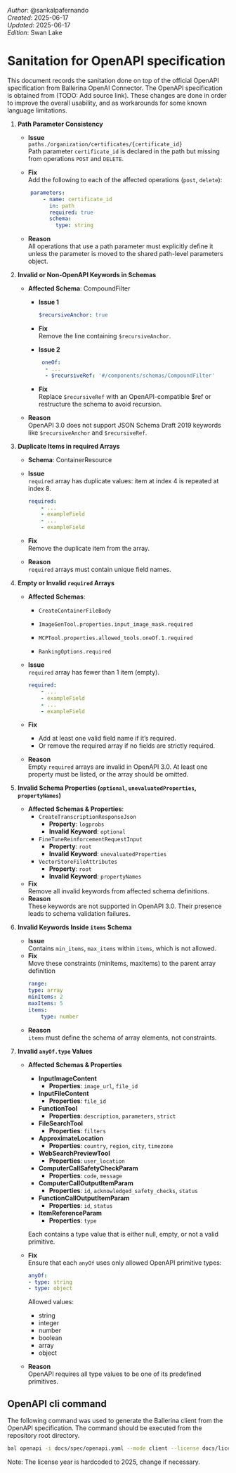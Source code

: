 _Author_:  @sankalpafernando \
_Created_: 2025-06-17 \
_Updated_: 2025-06-17 \
_Edition_: Swan Lake

# Sanitation for OpenAPI specification

This document records the sanitation done on top of the official OpenAPI specification from Ballerina OpenAI Connector. 
The OpenAPI specification is obtained from (TODO: Add source link).
These changes are done in order to improve the overall usability, and as workarounds for some known language limitations.

[//]: # (TODO: Add sanitation details)
1. **Path Parameter Consistency**
    - **Issue** <br>
        `paths./organization/certificates/{certificate_id}`<br>
        Path parameter `certificate_id` is declared in the path but missing from operations `POST` and `DELETE`.

    - **Fix**<br/>
Add the following to each of the affected operations (`post`, `delete`):

    ```yaml
        parameters:
            - name: certificate_id
              in: path
              required: true
              schema:
                type: string
    ```
    

    - **Reason**<br/>
        All operations that use a path parameter must explicitly define it unless the parameter is moved to the shared path-level parameters object.
2. **Invalid or Non-OpenAPI Keywords in Schemas**
    - **Affected Schema**: CompoundFilter 
        - **Issue 1**<br/>
            ```yaml
            $recursiveAnchor: true
            ```

        - **Fix**<br/>
            Remove the line containing `$recursiveAnchor`.
            <br>
        - **Issue 2**<br/>
           ```yaml
            oneOf:
             - ...
             - $recursiveRef: '#/components/schemas/CompoundFilter'
            ```

        - **Fix**<br/>
            Replace `$recursiveRef` with an OpenAPI-compatible $ref or restructure the schema to avoid recursion.
    - **Reason**<br/>
            OpenAPI 3.0 does not support JSON Schema Draft 2019 keywords like `$recursiveAnchor` and `$recursiveRef`.
3. **Duplicate Items in required Arrays**
    - **Schema**: ContainerResource
    - **Issue**<br>
        `required` array has duplicate values: item at index 4 is repeated at index 8.
        ```yaml
        required:
            - ...
            - exampleField
            - ...
            - exampleField
        ```

    - **Fix**<br/>
Remove the duplicate item from the array.

    - **Reason**<br/>
`required` arrays must contain unique field names.
4. **Empty or Invalid `required` Arrays**
    - **Affected Schemas**: 
        - `CreateContainerFileBody`
        - `ImageGenTool.properties.input_image_mask.required`

        - `MCPTool.properties.allowed_tools.oneOf.1.required`

        - `RankingOptions.required`
    - **Issue**<br>
        `required` array has fewer than 1 item (empty).
        ```yaml
        required:
            - ...
            - exampleField
            - ...
            - exampleField
        ```

    - **Fix**<br/>
        - Add at least one valid field name if it’s required.
        - Or remove the required array if no fields are strictly required.
    - **Reason**<br/>
Empty `required` arrays are invalid in OpenAPI 3.0. At least one property must be listed, or the array should be omitted.
5. **Invalid Schema Properties (`optional`, `unevaluatedProperties`, `propertyNames`)**
    - **Affected Schemas & Properties**: 
        - `CreateTranscriptionResponseJson`
            - **Property**: `logprobs`
            - **Invalid Keyword**: `optional`
        - `FineTuneReinforcementRequestInput`
            - **Property**: `root`
            - **Invalid Keyword**: `unevaluatedProperties`
        - `VectorStoreFileAttributes`
            - **Property**: `root`
            - **Invalid Keyword**: `propertyNames`
    - **Fix**<br/>
    Remove all invalid keywords from affected schema definitions.
    - **Reason**<br/>
These keywords are not supported in OpenAPI 3.0. Their presence leads to schema validation failures.
6. **Invalid Keywords Inside `items` Schema**
    - **Issue** <br>
    Contains `min_items`, `max_items` within `items`, which is not allowed.
    - **Fix**<br/>
Move these constraints (minItems, maxItems) to the parent array definition
        ```yaml
        range:
        type: array
        minItems: 2
        maxItems: 5
        items:
            type: number
        ```
    - **Reason**<br/>
`items` must define the schema of array elements, not constraints.
6. **Invalid `anyOf.type` Values**
    - **Affected Schemas & Properties**
        - **InputImageContent**
            - **Properties**: `image_url`, `file_id`
        - **InputFileContent**
            - **Properties**: `file_id`
        - **FunctionTool**
            - **Properties**: `description`, `parameters`, `strict`
        - **FileSearchTool**
            - **Properties**: `filters`
        - **ApproximateLocation**
            - **Properties**: `country`, `region`, `city`, `timezone`
        - **WebSearchPreviewTool**
            - **Properties**: `user_location`
        - **ComputerCallSafetyCheckParam**
            - **Properties**: `code`, `message`
        - **ComputerCallOutputItemParam**
            - **Properties**: `id`, `acknowledged_safety_checks`, `status`
        - **FunctionCallOutputItemParam**
            - **Properties**: `id`, `status`
        - **ItemReferenceParam**
            - **Properties**: `type`
    
        Each contains a type value that is either null, empty, or not a valid primitive.


    - **Fix**<br/>
Ensure that each `anyOf` uses only allowed OpenAPI primitive types:

        ```yaml
        anyOf:
        - type: string
        - type: object
        ```
        Allowed values:
        - string
        - integer
        - number
        - boolean
        - array
        - object
    - **Reason**<br/>
OpenAPI requires all type values to be one of its predefined primitives.


## OpenAPI cli command

The following command was used to generate the Ballerina client from the OpenAPI specification. The command should be executed from the repository root directory.

```bash
bal openapi -i docs/spec/openapi.yaml --mode client --license docs/license.txt -o ballerina
```
Note: The license year is hardcoded to 2025, change if necessary.
